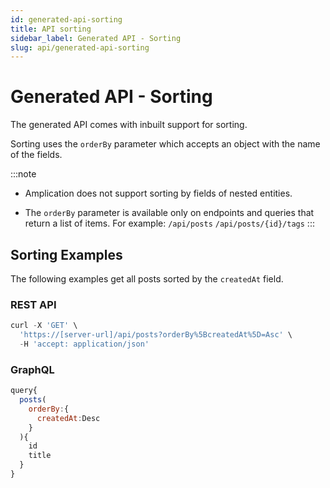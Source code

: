```yaml
---
id: generated-api-sorting
title: API sorting
sidebar_label: Generated API - Sorting  
slug: api/generated-api-sorting
---
```

# Generated API - Sorting

The generated API comes with inbuilt support for sorting.  

Sorting uses the `orderBy` parameter which accepts an object with the name of the fields.  

:::note
- Amplication does not support sorting by fields of nested entities.

- The `orderBy` parameter is available only on endpoints and queries that return a list of items. 
For example: `/api/posts` `/api/posts/{id}/tags`
:::

## Sorting Examples

The following examples get all posts sorted by the `createdAt`  field.

### REST API

```jsx
curl -X 'GET' \
  'https://[server-url]/api/posts?orderBy%5BcreatedAt%5D=Asc' \
  -H 'accept: application/json' 
```

### GraphQL

```jsx
query{
  posts(
    orderBy:{
      createdAt:Desc
    }
  ){
    id
    title
  }
}
```
